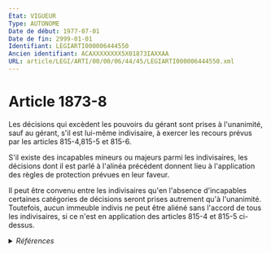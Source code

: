 ```yaml
---
État: VIGUEUR
Type: AUTONOME
Date de début: 1977-07-01
Date de fin: 2999-01-01
Identifiant: LEGIARTI000006444550
Ancien identifiant: ACAXXXXXXXX5X01873IAXXAA
URL: article/LEGI/ARTI/00/00/06/44/45/LEGIARTI000006444550.xml
---
```


<h1>Article 1873-8</h1>

Les décisions qui excèdent les pouvoirs du gérant sont prises à l'unanimité,
sauf au gérant, s'il est lui-même indivisaire, à exercer les recours prévus par
les articles 815-4,815-5 et 815-6.<br />

S'il existe des incapables mineurs ou majeurs parmi les indivisaires, les
décisions dont il est parlé à l'alinéa précédent donnent lieu à l'application
des règles de protection prévues en leur faveur.<br />

Il peut être convenu entre les indivisaires qu'en l'absence d'incapables
certaines catégories de décisions seront prises autrement qu'à l'unanimité.
Toutefois, aucun immeuble indivis ne peut être aliéné sans l'accord de tous les
indivisaires, si ce n'est en application des articles 815-4 et 815-5 ci-dessus.


<details>
  <summary><em>Références</em></summary>

  <h2>Articles faisant référence à l'article</h2>
  
  <ul>
    <li>
      <a href="https://legal.tricoteuses.fr//redirection/LEGIARTI000006283655?vers=git&vers=legifrance">Loi n°76-1286 du 31 décembre 1976 RELATIVE A L'ORGANISATION DE L'INDIVISION - article 11 ENTIEREMENT_MODIF</a> CREATION cible
    </li>
    <li>
      <a href="https://legal.tricoteuses.fr//redirection/LEGIARTI000006283663?vers=git&vers=legifrance">Loi n° 76-1286 du 31 décembre 1976 relative à l'organisation de l'indivision - article 19 AUTONOME VIGUEUR, en vigueur depuis le 1978-07-01</a> SPEC_APPLI cible
    </li>
    <li>
      <a href="https://legal.tricoteuses.fr//redirection/LEGIARTI000006432387?vers=git&vers=legifrance">Code civil - article 815-4 AUTONOME MODIFIE, en vigueur du 1977-07-01 au 2007-01-01</a> CITATION cible
    </li>
    <li>
      <a href="https://legal.tricoteuses.fr//redirection/LEGIARTI000006432388?vers=git&vers=legifrance">Code civil - article 815-4 AUTONOME VIGUEUR, en vigueur depuis le 2007-01-01</a> CITATION cible
    </li>
  </ul>
  
  <h2>Textes faisant référence à l'article</h2>
  
  <ul>
    <li>
      <a href="https://legal.tricoteuses.fr//redirection/JORFTEXT000000522255?vers=git&vers=legifrance">Loi n°76-1286 du 31 décembre 1976 RELATIVE A L'ORGANISATION DE L'INDIVISION</a> CODIFICATION cible
    </li>
  </ul>
  
  <h2>Références faites par l'article</h2>
  
  <ul>
    <li>
      1976-12-31 CODIFICATION source <a href="https://legal.tricoteuses.fr//redirection/JORFTEXT000000522255?vers=git&vers=legifrance">Loi n°76-1286 du 31 décembre 1976 RELATIVE A L'ORGANISATION DE L'INDIVISION</a>
    </li>
    <li>
      1976-12-31 CREATION source <a href="https://legal.tricoteuses.fr//redirection/LEGIARTI000006283655?vers=git&vers=legifrance">Loi n°76-1286 du 31 décembre 1976 RELATIVE A L'ORGANISATION DE L'INDIVISION - article 11 ENTIEREMENT_MODIF</a>
    </li>
    <li>
      1976-12-31 SPEC_APPLI source <a href="https://legal.tricoteuses.fr//redirection/LEGIARTI000006283663?vers=git&vers=legifrance">Loi n° 76-1286 du 31 décembre 1976 relative à l'organisation de l'indivision - article 19 AUTONOME VIGUEUR, en vigueur depuis le 1978-07-01</a>
    </li>
    <li>
      2999-01-01 CITATION source <a href="https://legal.tricoteuses.fr//redirection/LEGIARTI000006432387?vers=git&vers=legifrance">Code civil - article 815-4 AUTONOME MODIFIE, en vigueur du 1977-07-01 au 2007-01-01</a>
    </li>
  </ul>
</details>
